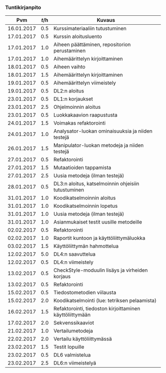 ### Tuntikirjanpito
Pvm | *t*/h | Kuvaus
--------------- | ----- | ------
16.01.2017 | 0.5 | Kurssimateriaaliin tutustuminen
17.01.2017 | 0.5 | Kurssin aloitusluento
17.01.2017 | 1.0 | Aiheen päättäminen, repositorion perustaminen
17.01.2017 | 1.0 | Aihemäärittelyn kirjoittaminen
18.01.2017 | 0.5 | Aiheen vaihto
18.01.2017 | 1.5 | Aihemäärittelyn kirjoittaminen
19.01.2017 | 0.5 | Aihemäärittelyn viimeistely
19.01.2017 | 0.5 | DL2:n aloitus
23.01.2017 | 0.5 | DL1:n korjaukset
23.01.2017 | 2.5 | Ohjelmoinnin aloitus
23.01.2017 | 0.5 | Luokkakaavion raapustusta
24.01.2017 | 1.5 | Voimakas refaktorointi
24.01.2017 | 1.0 | Analysator-luokan ominaisuuksia ja niiden testejä
26.01.2017 | 1.5 | Manipulator-luokan metodeja ja niiden testejä
27.01.2017 | 0.5 | Refaktorointi
27.01.2017 | 1.5 | Mutaatioiden tappamista
27.01.2017 | 2.5 | Uusia metodeja (ilman testejä)
28.01.2017 | 0.5 | DL3:n aloitus, katselmoinnin ohjeisiin tutustuminen
31.01.2017 | 1.0 | Koodikatselmoinnin aloitus
31.01.2017 | 1.0 | Koodikatselmoinnin lopetus
31.01.2017 | 1.0 | Uusia metodeja (ilman testejä)
31.01.2017 | 1.0 | Asianmukaiset testit uusille metodeille
02.02.2017 | 0.5 | Refaktorointi
02.02.2017 | 1.0 | Raportit kuntoon ja käyttöliittymäluokka
03.02.2017 | 1.5 | Käyttöliittymän hahmottelua
12.02.2017 | 5.0 | DL4:n saavuttelua
12.02.2017 | 0.5 | DL4:n viimeistely
13.02.2017 | 0.5 | CheckStyle-moduulin lisäys ja virheiden korjaus
13.02.2017 | 0.5 | Refaktorointi
15.02.2017 | 0.5 | Tiedostometodien viilausta
15.02.2017 | 2.0 | Koodikatselmointi (lue: tetriksen pelaamista)
16.02.2017 | 1.5 | Refaktorointi, tiedoston kirjoittaminen käyttöliittymään
17.02.2017 | 2.0 | Sekvenssikaaviot
21.02.2017 | 1.0 | Vertailumetodeja
22.02.2017 | 2.0 | Vertailu käyttöliittymässä
23.02.2017 | 1.5 | Testit lopuille
23.02.2017 | 0.5 | DL6 valmistelua
23.02.2017 | 2.5 | DL6:n viimeistelyä
